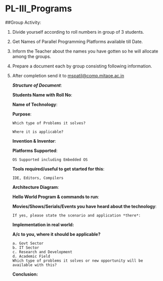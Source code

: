 # PL-III_Programs

##Group Activity:
    
1.  Divide yourself according to roll numbers in group of 3 students.

2.  Get Names of Parallel Programming Platforms available till Date.

3.  Inform the Teacher about the names you have gotten so he will allocate among the groups.

3.  Prepare a document each by group consisting following information.

4.  After completion send it to mspatil@comp.mitaoe.ac.in

     **_Structure of Document_**:

     **Students Name with Roll No**:


    **Name of Technology**:

    **Purpose**:

        Which type of Problems it solves?

        Where it is applicable?

    **Invention & Inventor**:

    **Platforms Supported**:

        OS Supported including Embedded OS

    **Tools required/useful to get started for this**:
    
        IDE, Editors, Compilers

    **Architecture Diagram**:
  
    **Hello World Program & commands to run**:

    **Movies/Shows/Serials/Events you have heard about the technology**:

        If yes, please state the scenario and application *there*:

    **Implementation in real world:**

    **A/c to you, where it should be applicable?**
    
        a. Govt Sector
        b. IT Sector
        c. Research and Development
        d. Academic Field
        Which type of problems it solves or new opportunity will be available with this?

    **Conclusion:**
